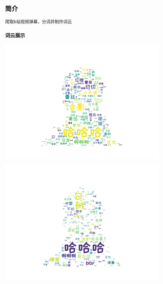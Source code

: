## 简介

爬取b站视频弹幕，分词并制作词云

### 词云展示

![BV1FJ41147G5词云](./BV1FJ41147G5词云.png)

![BV1wi4y187bu词云](./BV1wi4y187bu词云.png)